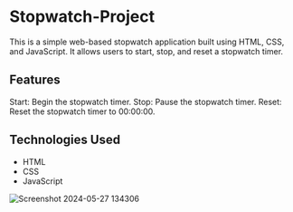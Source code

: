 # Stopwatch-Project

This is a simple web-based stopwatch application built using HTML, CSS, and JavaScript. It allows users to start, stop, and reset a stopwatch timer.

## Features

Start: Begin the stopwatch timer.
Stop: Pause the stopwatch timer.
Reset: Reset the stopwatch timer to 00:00:00.

## Technologies Used

- HTML
- CSS
- JavaScript

![Screenshot 2024-05-27 134306](https://github.com/Samruddhi-22/PRODIGY_WD_02/assets/138032737/ad4419df-f921-4d66-807f-0dfbd60617c8)




  
